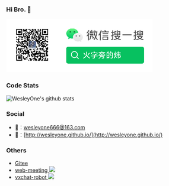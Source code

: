 ### Hi Bro. 👋

![公众号](https://raw.githubusercontent.com/WesleyOne/wesleyone.github.io/master/docs/assert/images/qrcode.png)

### Code Stats

![WesleyOne's github stats](https://github-readme-stats.vercel.app/api?username=WesleyOne&show_icons=true&theme=dracula)

### Social
- 📮：wesleyone666@163.com
- 👻：[http://wesleyone.github.io/](http://wesleyone.github.io/) 

### Others
- [Gitee](https://gitee.com/wesleyOne)
- [web-meeting ![](https://gitee.com/OpenVidu_CN/shixun-server/badge/star.svg?theme=dark)](https://gitee.com/OpenVidu_CN/shixun-server)
- [vxchat-robot ![](https://gitee.com/wesleyOne/wxwobot/badge/star.svg?theme=dark)](https://gitee.com/wesleyOne/wxwobot)

